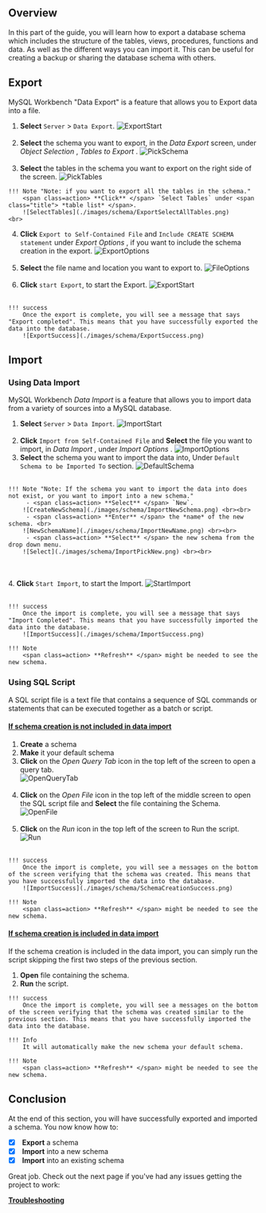 ## Overview

In this part of the guide, you will learn how to export a database schema which includes the structure of the tables, views, procedures, functions and data. As well as the different ways you can import it. This can be useful for creating a backup or sharing the database schema with others.

## Export
MySQL Workbench "Data Export" is a feature that allows you to Export data into a file.
>
1. <span class=action> **Select** </span> `Server` > `Data Export`.
![ExportStart](./images/schema/ExportStart.png) <br><br>
2. <span class=action> **Select** </span> the schema you want to export, in the <span class="title"> *Data Export* </span> screen, under <span class="title"> *Object Selection* </span>, <span class=title> *Tables to Export* </span>.
![PickSchema](./images/schema/ExportPickSchema.png) <br><br>
3. <span class=action> **Select** </span> the tables in the schema you want to export on the right side of the screen.
![PickTables](./images/schema/ExportPickTables.png)
>
    !!! Note "Note: if you want to export all the tables in the schema."
        <span class=action> **Click** </span> `Select Tables` under <span class="title"> *table list* </span>.
        ![SelectTables](./images/schema/ExportSelectAllTables.png)
    <br>
4. <span class=action> **Click** </span> `Export to Self-Contained File` and `Include CREATE SCHEMA statement` under <span class="title"> *Export Options* </span>, if you want to include the schema creation in the export.
![ExportOptions](./images/schema/ExportOptions.png) <br><br>
5. <span class=action> **Select** </span> the file name and location you want to export to.
![FileOptions](./images/schema/ExportDestination.png) <br><br>
6. <span class=action> **Click** </span> `start Export`, to start the Export.
![ExportStart](./images/schema/ExportStartExport.png) <br><br>
>
    !!! success
        Once the export is complete, you will see a message that says "Export completed". This means that you have successfully exported the data into the database.
        ![ExportSuccess](./images/schema/ExportSuccess.png)

## Import

### Using Data Import
MySQL Workbench <span class="title"> *Data Import* </span> is a feature that allows you to import data from a variety of sources into a MySQL database.
>
1. <span class=action> **Select** </span> `Server` > `Data Import`.
![ImportStart](./images/schema/ImportStart.png) <br><br>
2. <span class=action> **Click** </span> `Import from Self-Contained File` and <span class=action> **Select** </span> the file you want to import, in <span class="title"> *Data Import* </span>, under <span class="title"> *Import Options* </span>.
![ImportOptions](./images/schema/ImportOptions.png)
3. <span class=action> **Select** </span> the schema you want to import the data into, Under `Default Schema to be Imported To` section.
![DefaultSchema](./images/schema/ImportDestination.png) <br><br>
>
    !!! Note "Note: If the schema you want to import the data into does not exist, or you want to import into a new schema."
         - <span class=action> **Select** </span> `New`.
        ![CreateNewSchema](./images/schema/ImportNewSchema.png) <br><br>
         - <span class=action> **Enter** </span> the *name* of the new schema. <br>
        ![NewSchemaName](./images/schema/ImportNewName.png) <br><br>
         - <span class=action> **Select** </span> the new schema from the drop down menu.
        ![Select](./images/schema/ImportPickNew.png) <br><br>
<br><br>
4. <span class=action> **Click** </span> `Start Import`, to start the Import.
![StartImport](./images/schema/ImportStartImport.png) <br><br>
>
    !!! success
        Once the import is complete, you will see a message that says "Import Completed". This means that you have successfully imported the data into the database.
        ![ImportSuccess](./images/schema/ImportSuccess.png)
>
    !!! Note
        <span class=action> **Refresh** </span> might be needed to see the new schema.

### Using SQL Script
A SQL script file is a text file that contains a sequence of SQL commands or statements that can be executed together as a batch or script.

#### <u> If schema creation is not included in data import </u>
>
1. <span class=action> **Create** </span> a schema
2. <span class=action> **Make** </span> it your default schema
3. <span class=action> **Click** </span> on the <span class="icons"> *Open Query Tab* </span> icon in the top left of the screen to open a query tab. <br>
![OpenQueryTab](./images/schema/OpenTab.png) <br><br>
4. <span class=action> **Click** </span> on the <span class="icons"> *Open File* </span> icon in the top left of the middle screen to open the SQL script file and <span class=action> **Select** </span> the file containing the Schema.
![OpenFile](./images/schema/OpenFile.png) <br><br>
5. <span class=action> **Click** </span> on the <span class="icons"> *Run* </span> icon in the top left of the screen to Run the script.
![Run](./images/schema/Run.png) <br><br>
>
    !!! success
        Once the import is complete, you will see a messages on the bottom of the screen verifying that the schema was created. This means that you have successfully imported the data into the database.
        ![ImportSuccess](./images/schema/SchemaCreationSuccess.png)
>
    !!! Note
        <span class=action> **Refresh** </span> might be needed to see the new schema.

#### <u> If schema creation is included in data import </u>

If the schema creation is included in the data import, you can simply run the script skipping the first two steps of the previous section.
>
1. <span class=action> **Open** </span> file containing the schema.
2. <span class=action> **Run** </span> the script.
>
    !!! success
        Once the import is complete, you will see a messages on the bottom of the screen verifying that the schema was created similar to the previous section. This means that you have successfully imported the data into the database.
>
    !!! Info
        It will automatically make the new schema your default schema.
>
    !!! Note
        <span class=action> **Refresh** </span> might be needed to see the new schema.

## Conclusion

At the end of this section, you will have successfully exported and imported a schema. You now know how to:
>
- [x] <span class=action> **Export** </span> a schema
- [x] <span class=action> **Import** </span> into a new schema
- [x] <span class=action> **Import** </span> into an existing schema

Great job. Check out the next page if you've had any issues getting the project to work:

**[Troubleshooting](Troubleshooting.md)**
